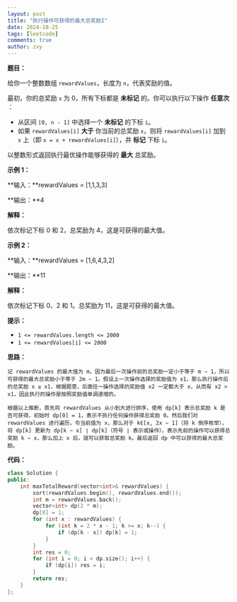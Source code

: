 ```yaml
---
layout: post
title: "执行操作可获得的最大总奖励I"
date: 2024-10-25
tags: [leetcode]
comments: true
author: zxy
---
```


**题目：**

给你一个整数数组 `rewardValues`，长度为 `n`，代表奖励的值。

最初，你的总奖励 `x` 为 0，所有下标都是 **未标记** 的。你可以执行以下操作 **任意次** ：

- 从区间 `[0, n - 1]` 中选择一个 **未标记** 的下标 `i`。
- 如果 `rewardValues[i]` **大于** 你当前的总奖励 `x`，则将 `rewardValues[i]` 加到 `x` 上（即 `x = x + rewardValues[i]`），并 **标记** 下标 `i`。

以整数形式返回执行最优操作能够获得的 **最大** 总奖励。

**示例 1：**

**输入：**rewardValues = [1,1,3,3]

**输出：**4

**解释：**

依次标记下标 0 和 2，总奖励为 4，这是可获得的最大值。

**示例 2：**

**输入：**rewardValues = [1,6,4,3,2]

**输出：**11

**解释：**

依次标记下标 0、2 和 1。总奖励为 11，这是可获得的最大值。

**提示：**

- `1 <= rewardValues.length <= 2000`
- `1 <= rewardValues[i] <= 2000`

**思路：**

```
记 rewardValues 的最大值为 m，因为最后一次操作前的总奖励一定小于等于 m − 1，所以可获得的最大总奖励小于等于 2m − 1。假设上一次操作选择的奖励值为 x1，那么执行操作后的总奖励 x ≥ x1，根据题意，后面任一操作选择的奖励值 x2 一定都大于 x，从而有 x2 > x1，因此执行的操作是按照奖励值单调递增的。

根据以上推断，首先将 rewardValues 从小到大进行排序，使用 dp[k] 表示总奖励 k 是否可获得，初始时 dp[0] = 1，表示不执行任何操作获得总奖励 0。然后我们对 rewardValues 进行遍历，令当前值为 x，那么对于 k∈[x, 2x − 1]（将 k 倒序枚举），将 dp[k] 更新为 dp[k − x] ∣ dp[k]（符号 ∣ 表示或操作），表示先前的操作可以获得总奖励 k − x，那么加上 x 后，就可以获取总奖励 k。最后返回 dp 中可以获得的最大总奖励。
```

**代码：**

```cpp
class Solution {
public:
    int maxTotalReward(vector<int>& rewardValues) {
        sort(rewardValues.begin(), rewardValues.end());
        int m = rewardValues.back();
        vector<int> dp(2 * m);
        dp[0] = 1;
        for (int x : rewardValues) {
            for (int k = 2 * x - 1; k >= x; k--) {
                if (dp[k - x]) dp[k] = 1;
            }
        }
        int res = 0;
        for (int i = 0; i < dp.size(); i++) {
            if (dp[i]) res = i;
        }
        return res;
    }
};
```



